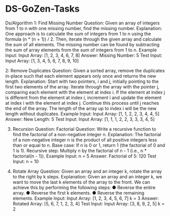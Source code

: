 # DS-GoZen-Tasks

Ds/Algorithm
1: Find Missing Number
Question: Given an array of integers from 1 to n with one missing number, find the missing number.
Explanation:
One approach is to calculate the sum of integers from 1 to n using the formula (n * (n + 1)) / 2.
Then, iterate through the given array and calculate the sum of all elements.
The missing number can be found by subtracting the sum of array elements from the sum of integers
from 1 to n.
Example Input:
Input Array: [1, 2, 3, 4, 6, 7, 8]
Answer:
Missing Number: 5
Test Input:
Input Array: [1, 3, 4, 5, 6, 7, 8, 9, 10]


2: Remove Duplicates
Question: Given a sorted array, remove the duplicates in-place such that each element appears only
once and returns the new length.
Explanation:
Start with two pointers, i and j, initially pointing to the first two elements of the array.
Iterate through the array with the pointer j, comparing each element with the element at index i.
If the element at index j is different from the element at index i, increment i and update the element at
index i with the element at index j.
Continue this process until j reaches the end of the array. The length of the array up to index i will be
the new length without duplicates.
Example Input:
Input Array: [1, 1, 2, 2, 3, 4, 4, 5]
Answer:
New Length: 5
Test Input:
Input Array: [1, 1, 1, 2, 2, 3, 3, 3, 4, 5]


3. Recursion Question: Factorial
Question: Write a recursive function to find the factorial of a non-negative integer n.
Explanation:
The factorial of a non-negative integer n is the product of all positive integers less than or equal to n.
Base case: If n is 0 or 1, return 1 (the factorial of 0 and 1 is 1).
Recursive step: Multiply n by the factorial of n - 1 (i.e., n * factorial(n - 1)).
Example Input:
n = 5
Answer:
Factorial of 5: 120
Test Input:
n = 10


5. Rotate Array
Question: Given an array and an integer k, rotate the array to the right by k steps.
Explanation:
Given an array and an integer k, we want to move the last k elements of the array to the front.
We can achieve this by performing the following steps:
● Reverse the entire array.
● Reverse the first k elements.
● Reverse the remaining elements.
Example Input:
Input Array: [1, 2, 3, 4, 5, 6, 7]
k = 3
Answer:
Rotated Array: [5, 6, 7, 1, 2, 3, 4]
Test Input:
Input Array: [3, 8, 9, 2, 5]
k = 2
